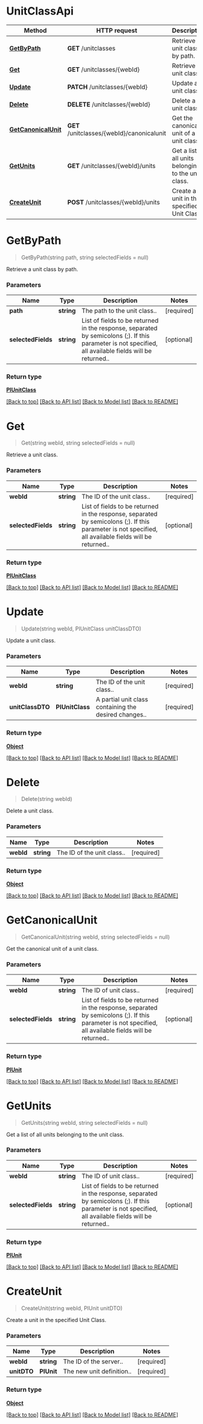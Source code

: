 # UnitClassApi

Method | HTTP request | Description
------------ | ------------- | -------------
[**GetByPath**](UnitClassApi.md#getbypath) | **GET** /unitclasses | Retrieve a unit class by path.
[**Get**](UnitClassApi.md#get) | **GET** /unitclasses/{webId} | Retrieve a unit class.
[**Update**](UnitClassApi.md#update) | **PATCH** /unitclasses/{webId} | Update a unit class.
[**Delete**](UnitClassApi.md#delete) | **DELETE** /unitclasses/{webId} | Delete a unit class.
[**GetCanonicalUnit**](UnitClassApi.md#getcanonicalunit) | **GET** /unitclasses/{webId}/canonicalunit | Get the canonical unit of a unit class.
[**GetUnits**](UnitClassApi.md#getunits) | **GET** /unitclasses/{webId}/units | Get a list of all units belonging to the unit class.
[**CreateUnit**](UnitClassApi.md#createunit) | **POST** /unitclasses/{webId}/units | Create a unit in the specified Unit Class.


# **GetByPath**
> GetByPath(string path, string selectedFields = null)

Retrieve a unit class by path.

### Parameters

Name | Type | Description | Notes
------------- | ------------- | ------------- | -------------
 **path** | **string**| The path to the unit class.. | [required]
 **selectedFields** | **string**| List of fields to be returned in the response, separated by semicolons (;). If this parameter is not specified, all available fields will be returned.. | [optional]


### Return type

[**PIUnitClass**](../Model/PIUnitClass.md)

[[Back to top]](#) [[Back to API list]](../../README.md#documentation-for-api-endpoints) [[Back to Model list]](../../README.md#documentation-for-models) [[Back to README]](../../README.md)

# **Get**
> Get(string webId, string selectedFields = null)

Retrieve a unit class.

### Parameters

Name | Type | Description | Notes
------------- | ------------- | ------------- | -------------
 **webId** | **string**| The ID of the unit class.. | [required]
 **selectedFields** | **string**| List of fields to be returned in the response, separated by semicolons (;). If this parameter is not specified, all available fields will be returned.. | [optional]


### Return type

[**PIUnitClass**](../Model/PIUnitClass.md)

[[Back to top]](#) [[Back to API list]](../../README.md#documentation-for-api-endpoints) [[Back to Model list]](../../README.md#documentation-for-models) [[Back to README]](../../README.md)

# **Update**
> Update(string webId, PIUnitClass unitClassDTO)

Update a unit class.

### Parameters

Name | Type | Description | Notes
------------- | ------------- | ------------- | -------------
 **webId** | **string**| The ID of the unit class.. | [required]
 **unitClassDTO** | **PIUnitClass**| A partial unit class containing the desired changes.. | [required]


### Return type

[**Object**](../Model/Object.md)

[[Back to top]](#) [[Back to API list]](../../README.md#documentation-for-api-endpoints) [[Back to Model list]](../../README.md#documentation-for-models) [[Back to README]](../../README.md)

# **Delete**
> Delete(string webId)

Delete a unit class.

### Parameters

Name | Type | Description | Notes
------------- | ------------- | ------------- | -------------
 **webId** | **string**| The ID of the unit class.. | [required]


### Return type

[**Object**](../Model/Object.md)

[[Back to top]](#) [[Back to API list]](../../README.md#documentation-for-api-endpoints) [[Back to Model list]](../../README.md#documentation-for-models) [[Back to README]](../../README.md)

# **GetCanonicalUnit**
> GetCanonicalUnit(string webId, string selectedFields = null)

Get the canonical unit of a unit class.

### Parameters

Name | Type | Description | Notes
------------- | ------------- | ------------- | -------------
 **webId** | **string**| The ID of unit class.. | [required]
 **selectedFields** | **string**| List of fields to be returned in the response, separated by semicolons (;). If this parameter is not specified, all available fields will be returned.. | [optional]


### Return type

[**PIUnit**](../Model/PIUnit.md)

[[Back to top]](#) [[Back to API list]](../../README.md#documentation-for-api-endpoints) [[Back to Model list]](../../README.md#documentation-for-models) [[Back to README]](../../README.md)

# **GetUnits**
> GetUnits(string webId, string selectedFields = null)

Get a list of all units belonging to the unit class.

### Parameters

Name | Type | Description | Notes
------------- | ------------- | ------------- | -------------
 **webId** | **string**| The ID of unit class.. | [required]
 **selectedFields** | **string**| List of fields to be returned in the response, separated by semicolons (;). If this parameter is not specified, all available fields will be returned.. | [optional]


### Return type

[**PIUnit**](../Model/PIUnit.md)

[[Back to top]](#) [[Back to API list]](../../README.md#documentation-for-api-endpoints) [[Back to Model list]](../../README.md#documentation-for-models) [[Back to README]](../../README.md)

# **CreateUnit**
> CreateUnit(string webId, PIUnit unitDTO)

Create a unit in the specified Unit Class.

### Parameters

Name | Type | Description | Notes
------------- | ------------- | ------------- | -------------
 **webId** | **string**| The ID of the server.. | [required]
 **unitDTO** | **PIUnit**| The new unit definition.. | [required]


### Return type

[**Object**](../Model/Object.md)

[[Back to top]](#) [[Back to API list]](../../README.md#documentation-for-api-endpoints) [[Back to Model list]](../../README.md#documentation-for-models) [[Back to README]](../../README.md)
